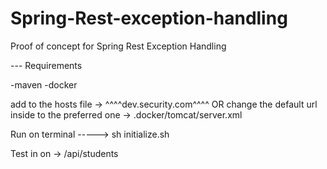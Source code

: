 # Spring-Rest-exception-handling
Proof of concept for Spring Rest Exception Handling

--- Requirements

-maven
-docker

add to the hosts file -> ^^^^dev.security.com^^^^ OR change the default url inside to the preferred one -> .docker/tomcat/server.xml

Run on terminal -----> sh initialize.sh

Test in on -> /api/students
